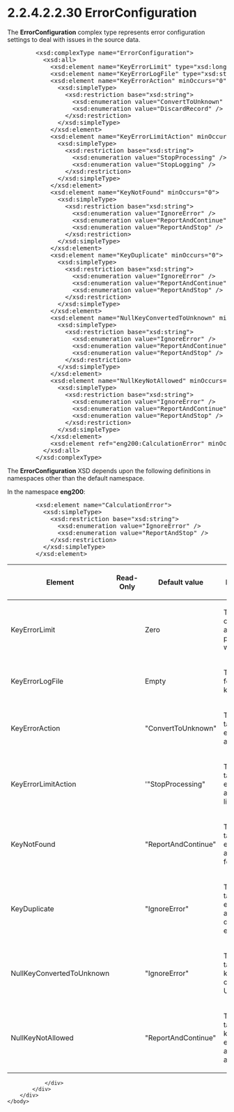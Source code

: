 <html dir="LTR" xmlns:mshelp="http://msdn.microsoft.com/mshelp" xmlns:ddue="http://ddue.schemas.microsoft.com/authoring/2003/5" xmlns:xlink="http://www.w3.org/1999/xlink" xmlns:tool="http://www.microsoft.com/tooltip">
    <head>
        <meta http-equiv="Content-Type" content="text/html; CHARSET=utf-8"></meta>
        <meta name="save" content="history"></meta>
        <title>2.2.4.2.2.30 ErrorConfiguration</title>
        <xml>
            <mshelp:toctitle title="2.2.4.2.2.30 ErrorConfiguration"></mshelp:toctitle>
            <mshelp:rltitle title="[MS-SSAS]: ErrorConfiguration"></mshelp:rltitle>
            <mshelp:keyword index="A" term="50ae7e06-d761-46d1-b7fc-d14c7e838890"></mshelp:keyword>
            <mshelp:attr name="DCSext.ContentType" value="open specification"></mshelp:attr>
            <mshelp:attr name="AssetID" value="50ae7e06-d761-46d1-b7fc-d14c7e838890"></mshelp:attr>
            <mshelp:attr name="TopicType" value="kbRef"></mshelp:attr>
            <mshelp:attr name="DCSext.Title" value="[MS-SSAS]: ErrorConfiguration" />
        </xml>
    </head>
    <body>
        <div id="header">
            <h1 class="heading">2.2.4.2.2.30 ErrorConfiguration</h1>
        </div>
        <div id="mainSection">
            <div id="mainBody">
                <div id="allHistory" class="saveHistory"></div>
                <div id="sectionSection0" class="section" name="collapseableSection">
                    

<p>The <b>ErrorConfiguration</b> complex type represents error
configuration settings to deal with issues in the source data. </p>

<dl>
<dd>
<div><pre>   &lt;xsd:complexType name=&quot;ErrorConfiguration&quot;&gt;
     &lt;xsd:all&gt;
       &lt;xsd:element name=&quot;KeyErrorLimit&quot; type=&quot;xsd:long&quot; minOccurs=&quot;0&quot;/&gt;
       &lt;xsd:element name=&quot;KeyErrorLogFile&quot; type=&quot;xsd:string&quot; minOccurs=&quot;0&quot;/&gt;
       &lt;xsd:element name=&quot;KeyErrorAction&quot; minOccurs=&quot;0&quot;&gt;
         &lt;xsd:simpleType&gt;
           &lt;xsd:restriction base=&quot;xsd:string&quot;&gt;
             &lt;xsd:enumeration value=&quot;ConvertToUnknown&quot; /&gt;
             &lt;xsd:enumeration value=&quot;DiscardRecord&quot; /&gt;
           &lt;/xsd:restriction&gt;
         &lt;/xsd:simpleType&gt;
       &lt;/xsd:element&gt;
       &lt;xsd:element name=&quot;KeyErrorLimitAction&quot; minOccurs=&quot;0&quot;&gt;
         &lt;xsd:simpleType&gt;
           &lt;xsd:restriction base=&quot;xsd:string&quot;&gt;
             &lt;xsd:enumeration value=&quot;StopProcessing&quot; /&gt;
             &lt;xsd:enumeration value=&quot;StopLogging&quot; /&gt;
           &lt;/xsd:restriction&gt;
         &lt;/xsd:simpleType&gt;
       &lt;/xsd:element&gt;
       &lt;xsd:element name=&quot;KeyNotFound&quot; minOccurs=&quot;0&quot;&gt;
         &lt;xsd:simpleType&gt;
           &lt;xsd:restriction base=&quot;xsd:string&quot;&gt;
             &lt;xsd:enumeration value=&quot;IgnoreError&quot; /&gt;
             &lt;xsd:enumeration value=&quot;ReportAndContinue&quot; /&gt;
             &lt;xsd:enumeration value=&quot;ReportAndStop&quot; /&gt;
           &lt;/xsd:restriction&gt;
         &lt;/xsd:simpleType&gt;
       &lt;/xsd:element&gt;
       &lt;xsd:element name=&quot;KeyDuplicate&quot; minOccurs=&quot;0&quot;&gt;
         &lt;xsd:simpleType&gt;
           &lt;xsd:restriction base=&quot;xsd:string&quot;&gt;
             &lt;xsd:enumeration value=&quot;IgnoreError&quot; /&gt;
             &lt;xsd:enumeration value=&quot;ReportAndContinue&quot; /&gt;
             &lt;xsd:enumeration value=&quot;ReportAndStop&quot; /&gt;
           &lt;/xsd:restriction&gt;
         &lt;/xsd:simpleType&gt;
       &lt;/xsd:element&gt;
       &lt;xsd:element name=&quot;NullKeyConvertedToUnknown&quot; minOccurs=&quot;0&quot;&gt;
         &lt;xsd:simpleType&gt;
           &lt;xsd:restriction base=&quot;xsd:string&quot;&gt;
             &lt;xsd:enumeration value=&quot;IgnoreError&quot; /&gt;
             &lt;xsd:enumeration value=&quot;ReportAndContinue&quot; /&gt;
             &lt;xsd:enumeration value=&quot;ReportAndStop&quot; /&gt;
           &lt;/xsd:restriction&gt;
         &lt;/xsd:simpleType&gt;
       &lt;/xsd:element&gt;
       &lt;xsd:element name=&quot;NullKeyNotAllowed&quot; minOccurs=&quot;0&quot;&gt;
         &lt;xsd:simpleType&gt;
           &lt;xsd:restriction base=&quot;xsd:string&quot;&gt;
             &lt;xsd:enumeration value=&quot;IgnoreError&quot; /&gt;
             &lt;xsd:enumeration value=&quot;ReportAndContinue&quot; /&gt;
             &lt;xsd:enumeration value=&quot;ReportAndStop&quot; /&gt;
           &lt;/xsd:restriction&gt;
         &lt;/xsd:simpleType&gt;
       &lt;/xsd:element&gt;
       &lt;xsd:element ref=&quot;eng200:CalculationError&quot; minOccurs=&quot;0&quot; /&gt;
     &lt;/xsd:all&gt;
   &lt;/xsd:complexType&gt;
</pre></div>
</dd></dl>

<p>The <b>ErrorConfiguration</b> XSD depends upon the following
definitions in namespaces other than the default namespace.</p>

<p>In the namespace <b>eng200</b>:</p>

<dl>
<dd>
<div><pre>   &lt;xsd:element name=&quot;CalculationError&quot;&gt;
     &lt;xsd:simpleType&gt;
       &lt;xsd:restriction base=&quot;xsd:string&quot;&gt;
         &lt;xsd:enumeration value=&quot;IgnoreError&quot; /&gt;
         &lt;xsd:enumeration value=&quot;ReportAndStop&quot; /&gt;
       &lt;/xsd:restriction&gt;
     &lt;/xsd:simpleType&gt;
   &lt;/xsd:element&gt;
</pre></div>
</dd></dl>

<table>
 <thead>
  <tr>
   <th>
   <p>Element</p>
   </th>
   <th>
   <p>Read-Only</p>
   </th>
   <th>
   <p>Default value</p>
   </th>
   <th>
   <p>Description</p>
   </th>
  </tr>
 </thead>
 <tr>
  <td>
  <p>KeyErrorLimit</p>
  </td>
  <td>
  <p> </p>
  </td>
  <td>
  <p>Zero</p>
  </td>
  <td>
  <p>The number of key errors after which processing will
  fail.</p>
  </td>
 </tr>
 <tr>
  <td>
  <p>KeyErrorLogFile</p>
  </td>
  <td>
  <p> </p>
  </td>
  <td>
  <p>Empty</p>
  </td>
  <td>
  <p>The file path for logging key errors.</p>
  </td>
 </tr>
 <tr>
  <td>
  <p>KeyErrorAction</p>
  </td>
  <td>
  <p> </p>
  </td>
  <td>
  <p>&quot;ConvertToUnknown&quot;</p>
  </td>
  <td>
  <p>The action to take upon encountering a key error.</p>
  </td>
 </tr>
 <tr>
  <td>
  <p>KeyErrorLimitAction</p>
  </td>
  <td>
  <p> </p>
  </td>
  <td>
  <p>'&quot;StopProcessing&quot;</p>
  </td>
  <td>
  <p>The action to take upon encountering a key error
  limit.</p>
  </td>
 </tr>
 <tr>
  <td>
  <p>KeyNotFound</p>
  </td>
  <td>
  <p> </p>
  </td>
  <td>
  <p> &quot;ReportAndContinue&quot;</p>
  </td>
  <td>
  <p>The action to take upon encountering a &quot;Key not
  found&quot; error.</p>
  </td>
 </tr>
 <tr>
  <td>
  <p>KeyDuplicate</p>
  </td>
  <td>
  <p> </p>
  </td>
  <td>
  <p>&quot;IgnoreError&quot;</p>
  </td>
  <td>
  <p>The action to take upon encountering a key duplicate
  error.</p>
  </td>
 </tr>
 <tr>
  <td>
  <p>NullKeyConvertedToUnknown</p>
  </td>
  <td>
  <p> </p>
  </td>
  <td>
  <p> &quot;IgnoreError&quot;</p>
  </td>
  <td>
  <p>The action to take if a null key is converted to
  Unknown.</p>
  </td>
 </tr>
 <tr>
  <td>
  <p>NullKeyNotAllowed</p>
  </td>
  <td>
  <p> </p>
  </td>
  <td>
  <p>&quot;ReportAndContinue&quot;</p>
  </td>
  <td>
  <p>The action to take if a null key is encountered and
  not allowed.</p>
  </td>
 </tr>
</table>

<p> </p>


                </div>
            </div>
        </div>
    </body>
</html>